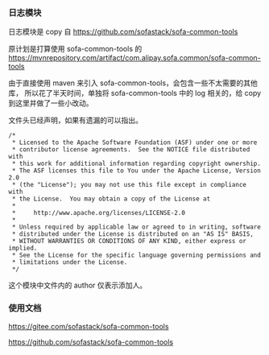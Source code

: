 ### 日志模块

日志模块是 copy 自 https://github.com/sofastack/sofa-common-tools

原计划是打算使用 sofa-common-tools 的 https://mvnrepository.com/artifact/com.alipay.sofa.common/sofa-common-tools

由于直接使用 maven 来引入 sofa-common-tools，会包含一些不太需要的其他库，
所以花了半天时间，单独将 sofa-common-tools 中的 log 相关的，给 copy 到这里并做了一些小改动。

文件头已经声明，如果有遗漏的可以指出。
```text
/*
 * Licensed to the Apache Software Foundation (ASF) under one or more
 * contributor license agreements.  See the NOTICE file distributed with
 * this work for additional information regarding copyright ownership.
 * The ASF licenses this file to You under the Apache License, Version 2.0
 * (the "License"); you may not use this file except in compliance with
 * the License.  You may obtain a copy of the License at
 *
 *     http://www.apache.org/licenses/LICENSE-2.0
 *
 * Unless required by applicable law or agreed to in writing, software
 * distributed under the License is distributed on an "AS IS" BASIS,
 * WITHOUT WARRANTIES OR CONDITIONS OF ANY KIND, either express or implied.
 * See the License for the specific language governing permissions and
 * limitations under the License.
 */
```

这个模块中文件内的 author 仅表示添加人。

### 使用文档

https://gitee.com/sofastack/sofa-common-tools

https://github.com/sofastack/sofa-common-tools



